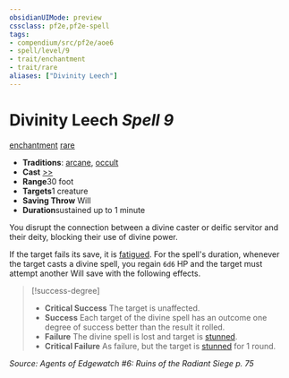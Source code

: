```yaml
---
obsidianUIMode: preview
cssclass: pf2e,pf2e-spell
tags:
- compendium/src/pf2e/aoe6
- spell/level/9
- trait/enchantment
- trait/rare
aliases: ["Divinity Leech"]
---
```

# Divinity Leech *Spell 9*   
[enchantment](/rules/traits/enchantment.md)  [rare](/rules/traits/rare.md)  

- **Traditions**: [arcane](/rules/traits/arcane.md), [occult](/rules/traits/occult.md)
- **Cast** [>>](/rules/core-rulebook/chapter-9-playing-the-game.md#Actions "Two-Action") 
- **Range**30 foot
- **Targets**1 creature
- **Saving Throw** Will
- **Duration**sustained up to 1 minute

You disrupt the connection between a divine caster or deific servitor and their deity, blocking their use of divine power.

If the target fails its save, it is [fatigued](/rules/conditions.md#Fatigued). For the spell's duration, whenever the target casts a divine spell, you regain `6d6` HP and the target must attempt another Will save with the following effects.

> [!success-degree] 
> - **Critical Success** The target is unaffected.
> - **Success** Each target of the divine spell has an outcome one degree of success better than the result it rolled.
> - **Failure** The divine spell is lost and target is [stunned](/rules/conditions.md#Stunned).
> - **Critical Failure** As failure, but the target is [stunned](/rules/conditions.md#Stunned) for 1 round.

*Source: Agents of Edgewatch #6: Ruins of the Radiant Siege p. 75*